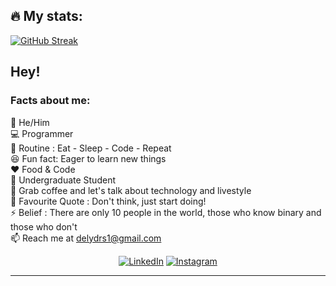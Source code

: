 ## 🔥 My stats:

[![GitHub Streak](https://streak-stats.demolab.com?user=delysilva&theme=merko&hide_border=true&exclude_days=Sun)](https://git.io/streak-stats)

## Hey! 
### Facts about me:<br>
👧 He/Him<br>
💻 Programmer<br>
🔄 Routine : Eat - Sleep - Code - Repeat<br>
😆 Fun fact: Eager to learn new things <br>
❤️ Food & Code<br>
📜 Undergraduate Student<br>
💬 Grab coffee and let's talk about technology and livestyle<br>
📝 Favourite Quote : Don't think, just start doing!<br>
⚡ Belief : There are only 10 people in the world, those who know binary and those who don't<br>
📫 Reach me at delydrs1@gmail.com <br>

<div align="center">
<a href="https://www.linkedin.com/in/dely-silva/" target="_blank"><img src="https://img.shields.io/badge/LinkedIn-%230077B5.svg?&style=flat-square&logo=linkedin&logoColor=white" alt="LinkedIn"></a>
<a href="https://instagram.com/rodriguesdely?igshid=MzNlNGNkZWQ4Mg==" target="_blank"><img src="https://img.shields.io/badge/Instagram-%23E4405F.svg?&style=flat-square&logo=instagram&logoColor=white" alt="Instagram"></a>
</div>

------
